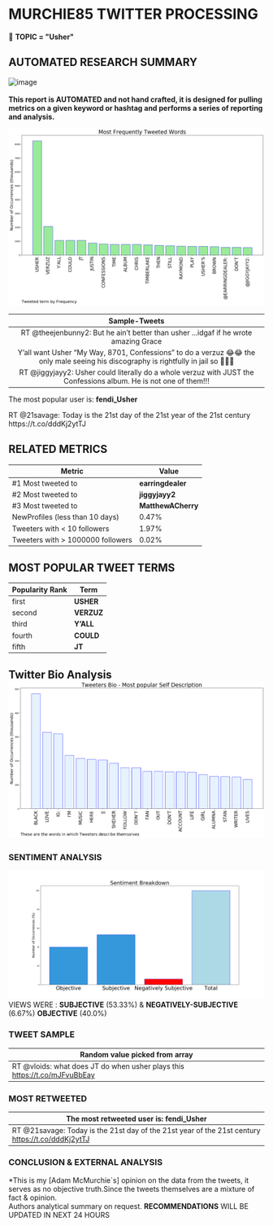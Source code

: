 # MURCHIE85 TWITTER PROCESSING 
&#x1F34E; **TOPIC = "Usher"**

## AUTOMATED RESEARCH SUMMARY

![image](https://marketingplatform.google.com/about/static/images/gmp/analytics-smb-benefit.jpg)
<br></br>
<b> This report is AUTOMATED and not hand crafted, it is designed for pulling metrics on a given keyword or hashtag and performs a series of reporting and analysis.</b>



![image](TWEETS.png)



|                **Sample-Tweets**        |
| :-------------: |
| RT @theejenbunny2: But he ain’t better than usher ...idgaf if he wrote amazing Grace |
| Y’all want Usher “My Way, 8701, Confessions” to do a verzuz 😂😂 the only male seeing his discography is rightfully in jail so 😬😬😬 |
| RT @jiggyjayy2: Usher could literally do a whole verzuz with JUST the Confessions album. He is not one of them!!! |

The most popular user is: **fendi_Usher**
<div class="alert alert-block alert-danger"> RT @21savage: Today is the 21st day of the 21st year of the 21st century https://t.co/dddKj2ytTJ</div>

## RELATED METRICS<br>
| Metric | Value |
| ------------- | ------------- |
| #1 Most tweeted to  | **earringdealer** |
| #2 Most tweeted to  | **jiggyjayy2** |
| #3 Most tweeted to  | **MatthewACherry** |
| NewProfiles (less than 10 days) | 0.47%  |
| Tweeters with < 10 followers  | 1.97%|
| Tweeters with > 1000000 followers  | 0.02%  |



## MOST POPULAR TWEET TERMS 


| Popularity Rank  | Term |
| ------------- | ------------- |
| first  | **USHER**  |
| second  | **VERZUZ**  |
| third  | **Y’ALL** |
| fourth  | **COULD**  |
| fifth  | **JT**  |


## Twitter Bio Analysis![image](BIO.png)
### SENTIMENT ANALYSIS
![image](sentiment.png)
VIEWS WERE : **SUBJECTIVE**  (53.33%) & **NEGATIVELY-SUBJECTIVE** (6.67%) **OBJECTIVE** (40.0%)

### TWEET SAMPLE 
| Random value picked from array |
| ------------- |
|RT @vloids: what does JT do when usher plays this https://t.co/mJFvuBbEay |

### MOST RETWEETED 

| The most retweeted user is: **fendi_Usher**  |
| ------------- |
| RT @21savage: Today is the 21st day of the 21st year of the 21st century https://t.co/dddKj2ytTJ |

### CONCLUSION & EXTERNAL ANALYSIS

*This is my [Adam McMurchie`s] opinion on the data from the tweets, it serves as no objective truth.Since the tweets themselves are a mixture of fact & opinion.<br>
Authors analytical summary on request.
**RECOMMENDATIONS** WILL BE UPDATED IN NEXT  24 HOURS <br>